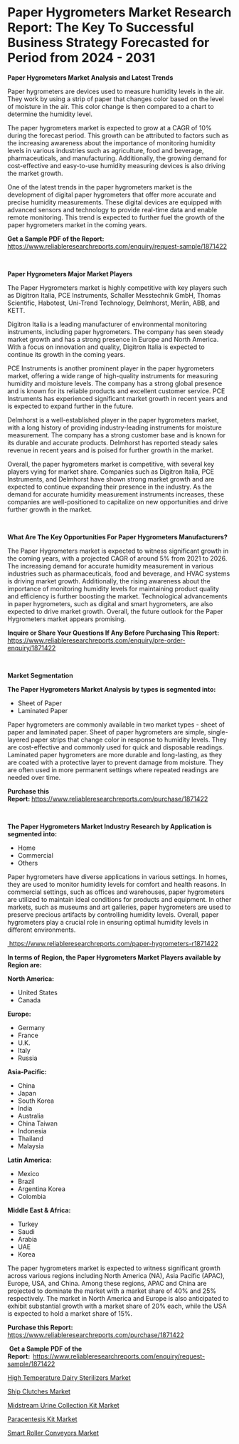 <p><h1>Paper Hygrometers Market Research Report: The Key To Successful Business Strategy Forecasted for Period from 2024 - 2031</h1></p><p><strong>Paper Hygrometers Market Analysis and Latest Trends</strong></p>
<p><p>Paper hygrometers are devices used to measure humidity levels in the air. They work by using a strip of paper that changes color based on the level of moisture in the air. This color change is then compared to a chart to determine the humidity level.</p><p>The paper hygrometers market is expected to grow at a CAGR of 10% during the forecast period. This growth can be attributed to factors such as the increasing awareness about the importance of monitoring humidity levels in various industries such as agriculture, food and beverage, pharmaceuticals, and manufacturing. Additionally, the growing demand for cost-effective and easy-to-use humidity measuring devices is also driving the market growth.</p><p>One of the latest trends in the paper hygrometers market is the development of digital paper hygrometers that offer more accurate and precise humidity measurements. These digital devices are equipped with advanced sensors and technology to provide real-time data and enable remote monitoring. This trend is expected to further fuel the growth of the paper hygrometers market in the coming years.</p></p>
<p><strong>Get a Sample PDF of the Report:&nbsp;</strong> <a href="https://www.reliableresearchreports.com/enquiry/request-sample/1871422">https://www.reliableresearchreports.com/enquiry/request-sample/1871422</a></p>
<p>&nbsp;</p>
<p><strong>Paper Hygrometers Major Market Players</strong></p>
<p><p>The Paper Hygrometers market is highly competitive with key players such as Digitron Italia, PCE Instruments, Schaller Messtechnik GmbH, Thomas Scientific, Habotest, Uni-Trend Technology, Delmhorst, Merlin, ABB, and KETT. </p><p>Digitron Italia is a leading manufacturer of environmental monitoring instruments, including paper hygrometers. The company has seen steady market growth and has a strong presence in Europe and North America. With a focus on innovation and quality, Digitron Italia is expected to continue its growth in the coming years.</p><p>PCE Instruments is another prominent player in the paper hygrometers market, offering a wide range of high-quality instruments for measuring humidity and moisture levels. The company has a strong global presence and is known for its reliable products and excellent customer service. PCE Instruments has experienced significant market growth in recent years and is expected to expand further in the future.</p><p>Delmhorst is a well-established player in the paper hygrometers market, with a long history of providing industry-leading instruments for moisture measurement. The company has a strong customer base and is known for its durable and accurate products. Delmhorst has reported steady sales revenue in recent years and is poised for further growth in the market.</p><p>Overall, the paper hygrometers market is competitive, with several key players vying for market share. Companies such as Digitron Italia, PCE Instruments, and Delmhorst have shown strong market growth and are expected to continue expanding their presence in the industry. As the demand for accurate humidity measurement instruments increases, these companies are well-positioned to capitalize on new opportunities and drive further growth in the market.</p></p>
<p>&nbsp;</p>
<p><strong>What Are The Key Opportunities For Paper Hygrometers Manufacturers?</strong></p>
<p><p>The Paper Hygrometers market is expected to witness significant growth in the coming years, with a projected CAGR of around 5% from 2021 to 2026. The increasing demand for accurate humidity measurement in various industries such as pharmaceuticals, food and beverage, and HVAC systems is driving market growth. Additionally, the rising awareness about the importance of monitoring humidity levels for maintaining product quality and efficiency is further boosting the market. Technological advancements in paper hygrometers, such as digital and smart hygrometers, are also expected to drive market growth. Overall, the future outlook for the Paper Hygrometers market appears promising.</p></p>
<p><strong>Inquire or Share Your Questions If Any Before Purchasing This Report:</strong> <a href="https://www.reliableresearchreports.com/enquiry/pre-order-enquiry/1871422">https://www.reliableresearchreports.com/enquiry/pre-order-enquiry/1871422</a></p>
<p>&nbsp;</p>
<p><strong>Market Segmentation</strong></p>
<p><strong>The Paper Hygrometers Market Analysis by types is segmented into:</strong></p>
<p><ul><li>Sheet of Paper</li><li>Laminated Paper</li></ul></p>
<p><p>Paper hygrometers are commonly available in two market types - sheet of paper and laminated paper. Sheet of paper hygrometers are simple, single-layered paper strips that change color in response to humidity levels. They are cost-effective and commonly used for quick and disposable readings. Laminated paper hygrometers are more durable and long-lasting, as they are coated with a protective layer to prevent damage from moisture. They are often used in more permanent settings where repeated readings are needed over time.</p></p>
<p><strong>Purchase this Report:&nbsp;</strong><a href="https://www.reliableresearchreports.com/purchase/1871422">https://www.reliableresearchreports.com/purchase/1871422</a></p>
<p>&nbsp;</p>
<p><strong>The Paper Hygrometers Market Industry Research by Application is segmented into:</strong></p>
<p><ul><li>Home</li><li>Commercial</li><li>Others</li></ul></p>
<p><p>Paper hygrometers have diverse applications in various settings. In homes, they are used to monitor humidity levels for comfort and health reasons. In commercial settings, such as offices and warehouses, paper hygrometers are utilized to maintain ideal conditions for products and equipment. In other markets, such as museums and art galleries, paper hygrometers are used to preserve precious artifacts by controlling humidity levels. Overall, paper hygrometers play a crucial role in ensuring optimal humidity levels in different environments.</p></p>
<p><a href="https://www.reliableresearchreports.com/paper-hygrometers-r1871422">&nbsp;https://www.reliableresearchreports.com/paper-hygrometers-r1871422</a></p>
<p><strong>In terms of Region, the Paper Hygrometers Market Players available by Region are:</strong></p>
<p>
    <p> <strong> North America: </strong>
        <ul>
            <li>United States</li>
            <li>Canada</li>
        </ul>
        </p> 
    <p> <strong> Europe: </strong>
        <ul>
            <li>Germany</li>
            <li>France</li>
            <li>U.K.</li>
            <li>Italy</li>
            <li>Russia</li>
        </ul>
        </p> 
    <p> <strong> Asia-Pacific: </strong>
        <ul>
            <li>China</li>
            <li>Japan</li>
            <li>South Korea</li>
            <li>India</li>
            <li>Australia</li>
            <li>China Taiwan</li>
            <li>Indonesia</li>
            <li>Thailand</li>
            <li>Malaysia</li>
        </ul>
        </p> 
    <p> <strong> Latin America: </strong>
        <ul>
            <li>Mexico</li>
            <li>Brazil</li>
            <li>Argentina Korea</li>
            <li>Colombia</li>
        </ul>
        </p> 
    <p> <strong> Middle East & Africa: </strong>
        <ul>
            <li>Turkey</li>
            <li>Saudi</li>
            <li>Arabia</li>
            <li>UAE</li>
            <li>Korea</li>
        </ul>
    </p>
    </p>
<p><p>The paper hygrometers market is expected to witness significant growth across various regions including North America (NA), Asia Pacific (APAC), Europe, USA, and China. Among these regions, APAC and China are projected to dominate the market with a market share of 40% and 25% respectively. The market in North America and Europe is also anticipated to exhibit substantial growth with a market share of 20% each, while the USA is expected to hold a market share of 15%.</p></p>
<p><strong>Purchase this Report: </strong><a href="https://www.reliableresearchreports.com/purchase/1871422">https://www.reliableresearchreports.com/purchase/1871422</a></p>
<p>&nbsp;<strong>Get a Sample PDF of the Report:&nbsp;&nbsp;</strong><a href="https://www.reliableresearchreports.com/enquiry/request-sample/1871422">https://www.reliableresearchreports.com/enquiry/request-sample/1871422</a></p>
<p><strong></strong></p>
<p><p><a href="https://github.com/JosephWillisbXXgf/Market-Research-Report-List-1/blob/main/high-temperature-dairy-sterilizers-market.md">High Temperature Dairy Sterilizers Market</a></p><p><a href="https://github.com/jakobeblake56/Market-Research-Report-List-1/blob/main/ship-clutches-market.md">Ship Clutches Market</a></p><p><a href="https://issuu.com/reportprime-2/docs/midstream-urine-collection-kit-market-size-2030.pp">Midstream Urine Collection Kit Market</a></p><p><a href="https://issuu.com/reportprime-2/docs/paracentesis-kit-market-size-2030.pptx">Paracentesis Kit Market</a></p><p><a href="https://github.com/julian6Skinner/Market-Research-Report-List-1/blob/main/smart-roller-conveyors-market.md">Smart Roller Conveyors Market</a></p></p>